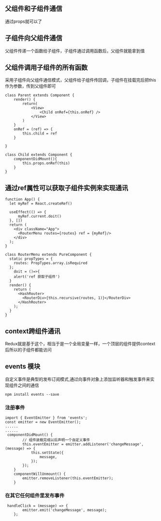 ## 父组件和子组件通信

通过props就可以了

## 子组件向父组件通信

父组件传递一个函数给子组件，子组件通过调用函数后，父组件就能拿到值

## 父组件调用子组件的所有函数

采用子组件向父组件通信模式，父组件给子组件传回调，子组件在挂载完后把this作为参数，传到父组件即可

```
class Parent extends Component {
    render() {
        return(
            <View>
                <Child onRef={this.onRef} />
            </View>
        )
    }
    onRef = (ref) => {
        this.child = ref
    }

}

class Child extends Component {
    componentDidMount(){
        this.props.onRef(this)
    }
}
```

## 通过ref属性可以获取子组件实例来实现通讯


```
function App() {
  let myRef = React.createRef()

  useEffect(() => {
      myRef.current.doit()
  }, [])
  return (
    <div className="App">
      <RouterMenu routes={routes} ref = {myRef}/>
    </div>
  );
}
```

```
class RouterMenu extends PureComponent {
  static propTypes = {
    routes: PropTypes.array.isRequired
  };
    doit = ()=>{
    alert('ref 获取子组件')
  }
  render() {
    return (
      <HashRouter>
        <RouterDiv>{this.recursive(routes, 1)}</RouterDiv>
      </HashRouter>
    );
  }
}
```

## context跨组件通讯

Redux就是基于这个，相当于是一个全局变量一样，一个顶层的组件提供context后所以的子组件都能访问

## events 模块

自定义事件是典型的发布订阅模式,通过向事件对象上添加监听器和触发事件来实现组件之间的通信

```
npm install events --save
```

### 注册事件


```
import { EventEmitter } from 'events';
const emitter = new EventEmitter();
......
......
 componentDidMount() {
        // 组件装载完成以后声明一个自定义事件
        this.eventEmitter = emitter.addListener('changeMessage', (message) => {
            this.setState({
                message,
            });
        });
    }
    componentWillUnmount() {
        emitter.removeListener(this.eventEmitter);
    }

```

### 在其它任何组件里发布事件

```
 handleClick = (message) => {
        emitter.emit('changeMessage', message);
    };
```

